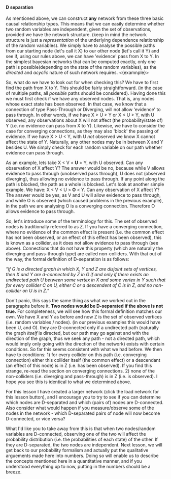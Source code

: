 #### D separation
 
As mentioned above, we can construct **any** network from these three basic causal relationship types. This means that we can easily
determine whether two random variables are independent, given the set of observations, provided we have the network structure. (keep in
mind the network structure is just a *representation* of the underlying dependence relationship of the random variables).
We simply have to analyse the possible paths from our starting node (let's call it X) to our other node (let's call it Y) and see if,
using our rules above, we can have 'evidence' pass from X to Y. In the simplest bayesian networks that can be computed exactly,
only one path is possible(depending on the state of the random variables), as the *directed* and *acyclic* nature of such network 
requires. <{examnple}> 
 
 
So, what do we have to look out for when checking this? We have to first find the path from X to Y.
This should be fairly straightforward. (in the case of multiple paths, all *possible* paths should be considered).
Having done this we must first check if we have any observed nodes. That is, any nodes whose exact state has been observed.
In that case, we know that a connection of type Pass-Through or Diverging, will not allow 'evidence' to pass through. In other words,
if we have X > U > Y or X < U > Y, with U observed, any observations about X will not affect (the probability/state of) Y
(i.e. no evidence can pass from X to Y). Likewise, we have to consider the case for converging connections, as they may also
'block' the passing of evidence. If we have X > U < Y, with U *not* observed we know X cannot affect the state of Y. Naturally,
any other nodes may be in between X and Y besides U. We simply check for each random variable on our path whether evidence
can pass through. 
 
 
As an example, lets take X < V < **U** > Y, with U observed.  Can any observation of X affect Y? The answer would be no,
because while V allows evidence to pass through (unobserved pass through), U does not (observed diverging),
thus allowing no evidence to pass through. If any point along the path is blocked, the path as a whole is blocked.
Let's look at another simple example. We have: X < V < U > **O** < Y. Can any observation of X affect Y? The answer would be yes,
as V and U will allow evidence to pass through, and while O is observed (which caused problems in the previous example),
in the path we are analysing O is a converging connection. Therefore O allows evidence to pass through. 
 
 
So, let's introduce some of the terminology for this. The set of observed nodes is traditionally referred to as Z.
If you have a converging connection, where no evidence of the common effect is present (i.e. the common effect has not been observed, 
or an effect of this effect has been observed), this is known as a collider, as it does not allow evidence to pass through (see above).
Connections that do not have this property (which are naturally the diverging and pass-through type) are called non-colliders.
With that out of the way, the formal definition of D-separation is as follows:
 
 
*"If G is a directed graph in which X, Y and Z are disjoint sets of vertices, then X and Y are d-connected by Z in G if and only 
if there exists an undirected path U between some vertex in X and some vertex in Y such that for every collider C on U, either C
or a descendent of C is in Z, and no non-collider on U is in Z."* 
 
 
Don't panic, this says the same thing as what we worked out in the paragraphs before it. **Two nodes would be D-separated if
the above is not true.** For completeness, we will see how this formal definition matches our own. We have X and Y as before and now
Z is the set of observed vertices (i.e. random variables / nodes). (in our previous examples this would have been U, and O).
they are D-connected only if a undirected path (naturally the graph *itself* is directed, but our path may go against and
with the direction of the graph, thus we seek any path - not a directed path, which would imply only going with the direction
of the network) exists with certain conditions. So far this seems consistent with what we had before.
We then have to conditions: 1) for every collider on this path (i.e. converging connection) either this collider itself
(the common effect) or a descendant (an effect of this node) is in Z (i.e. has been observed). If you find this strange,
re-read the section on converging connections. 2) none of the non-colliders (i.e. diverging and pass-through) is in Z 
(i.e. is observed). I hope you see this is identical to what we determined above.

 
For this lesson I have created a larger network (click the load network for this lesson button), and I encourage you to try to see if you can determine which nodes are D-separated and which (pairs of) nodes are D-connected. Also consider what would happen if you measure/observe some of the nodes in the network - which D-separated pairs of node will now become D-connected, or vice versa?
 
 
What I'd like you to take away from this is that when two nodes/random variables are D-connected, observing one of the two will affect
the probability distribution (i.e. the probabilities of each state) of the other. If they are D-separated, 
the two nodes are independent. Next lesson, we will get back to our probability formalism and actually put the qualitative
arguements made here into numbers. Doing so will enable us to describe the concepts mentioned here in a quantitative manner,
and if you understood everything up to now, putting in the numbers should be a breeze.
